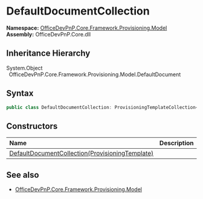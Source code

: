 # DefaultDocumentCollection
  

**Namespace:** [OfficeDevPnP.Core.Framework.Provisioning.Model](OfficeDevPnP.Core.Framework.Provisioning.Model.md)  
**Assembly:** OfficeDevPnP.Core.dll  
## Inheritance Hierarchy
System.Object  
&ensp;OfficeDevPnP.Core.Framework.Provisioning.Model.DefaultDocument  
## Syntax
```C#
public class DefaultDocumentCollection: ProvisioningTemplateCollection<DefaultDocument>
```
## Constructors
|**Name**|**Description**|
|:-----|:-----|
| [DefaultDocumentCollection(ProvisioningTemplate)](OfficeDevPnP.Core.Framework.Provisioning.Model.DefaultDocumentCollection.ctor1.md) |  
## See also
- [OfficeDevPnP.Core.Framework.Provisioning.Model](OfficeDevPnP.Core.Framework.Provisioning.Model.md)

